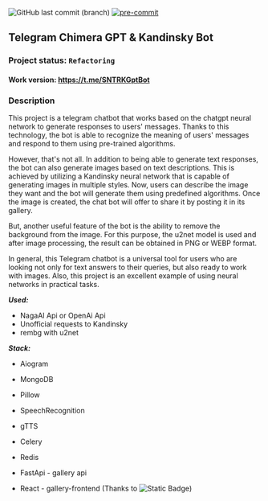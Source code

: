 ![GitHub last commit (branch)](https://img.shields.io/github/last-commit/suntrackspb/chimera-gpt-bot/master)
[![pre-commit](https://img.shields.io/badge/pre--commit-enabled-brightgreen?logo=pre-commit)](https://github.com/pre-commit/pre-commit)

## Telegram Chimera GPT & Kandinsky Bot

### Project status: `Refactoring`

#### Work version: https://t.me/SNTRKGptBot

### Description
This project is a telegram chatbot that works based on the chatgpt neural network to generate responses to users' messages. Thanks to this technology, the bot is able to recognize the meaning of users' messages and respond to them using pre-trained algorithms.

However, that's not all. In addition to being able to generate text responses, the bot can also generate images based on text descriptions. This is achieved by utilizing a Kandinsky neural network that is capable of generating images in multiple styles. Now, users can describe the image they want and the bot will generate them using predefined algorithms. Once the image is created, the chat bot will offer to share it by posting it in its gallery.

But, another useful feature of the bot is the ability to remove the background from the image. For this purpose, the u2net model is used and after image processing, the result can be obtained in PNG or WEBP format.

In general, this Telegram chatbot is a universal tool for users who are looking not only for text answers to their queries, but also ready to work with images. Also, this project is an excellent example of using neural networks in practical tasks.

**_Used:_**
* NagaAI Api or OpenAi Api
* Unofficial requests to Kandinsky
* rembg with u2net 


**_Stack:_**
* Aiogram
* MongoDB
* Pillow
* SpeechRecognition
* gTTS
* Celery
* Redis

* FastApi - gallery api
* React - gallery-frontend (Thanks to ![Static Badge](https://img.shields.io/badge/Frontend-Fil4tov-blue?style=social&logo=github&link=https%3A%2F%2Fgithub.com%2Ffil4tov))

